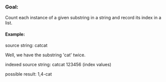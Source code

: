 

### Goal:
Count each instance of a given substring in a string and record its index in a list.

#### Example:
source string: catcat

Well, we have the substring 'cat' twice.

indexed source string:
catcat
123456 (index values)

possible result:
1,4-cat
